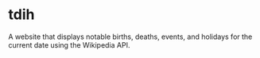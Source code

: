 # tdih
A website that displays notable births, deaths, events, and holidays for the current date using the Wikipedia API.
